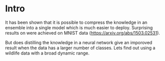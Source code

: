 # Intro

It has been shown that it is possible to compress the knowledge in an ensemble into a single model which is much easier to deploy. Surprising results on were achieved on MNIST data (https://arxiv.org/abs/1503.02531).

But does distilling the knowledge in a neural network give an imporoved result when the data has a larger number of classes. Lets find out using a wildlife data with a broad dynamic range.
